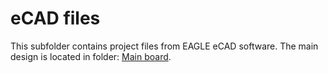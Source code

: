 # eCAD files
This subfolder contains project files from EAGLE eCAD software. The main design is located in folder: [Main board](https://github.com/R4sp1/NB-IoT-Rain-Gauge/tree/main/Hardware/eCAD%20-%20EAGLE%20project/Bachelor%20thesis/Main%20board).